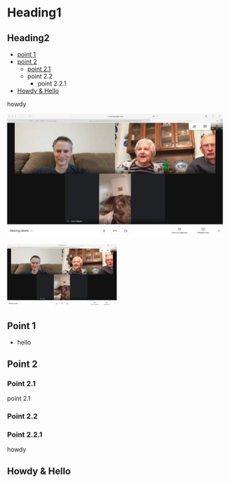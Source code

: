 # Heading1

## Heading2

- [point 1](#point-1)
- [point 2](#point-2)
  - [point 2.1](#point-2.1)
  - point 2.2
    - point 2.2.1
- [Howdy & Hello](#howdy--hello) 

howdy

![Image 1](images/mayer-family-video-chat01.png)

<img src="./images/mayer-family-video-chat01.png" alt="image 1" style="zoom:25%;"/>

## Point 1
- hello

## Point 2

### Point 2.1
point 2.1

### Point 2.2


### Point 2.2.1
howdy

## Howdy & Hello

